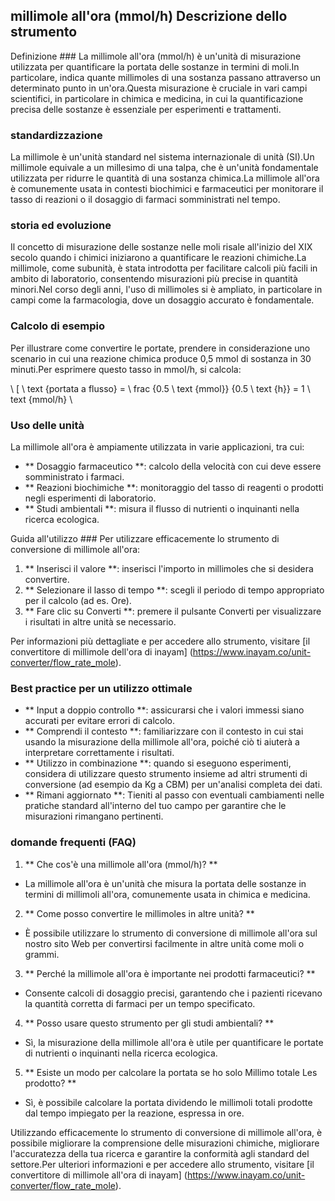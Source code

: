 ## millimole all'ora (mmol/h) Descrizione dello strumento

Definizione ###
La millimole all'ora (mmol/h) è un'unità di misurazione utilizzata per quantificare la portata delle sostanze in termini di moli.In particolare, indica quante millimoles di una sostanza passano attraverso un determinato punto in un'ora.Questa misurazione è cruciale in vari campi scientifici, in particolare in chimica e medicina, in cui la quantificazione precisa delle sostanze è essenziale per esperimenti e trattamenti.

### standardizzazione
La millimole è un'unità standard nel sistema internazionale di unità (SI).Un millimole equivale a un millesimo di una talpa, che è un'unità fondamentale utilizzata per ridurre le quantità di una sostanza chimica.La millimole all'ora è comunemente usata in contesti biochimici e farmaceutici per monitorare il tasso di reazioni o il dosaggio di farmaci somministrati nel tempo.

### storia ed evoluzione
Il concetto di misurazione delle sostanze nelle moli risale all'inizio del XIX secolo quando i chimici iniziarono a quantificare le reazioni chimiche.La millimole, come subunità, è stata introdotta per facilitare calcoli più facili in ambito di laboratorio, consentendo misurazioni più precise in quantità minori.Nel corso degli anni, l'uso di millimoles si è ampliato, in particolare in campi come la farmacologia, dove un dosaggio accurato è fondamentale.

### Calcolo di esempio
Per illustrare come convertire le portate, prendere in considerazione uno scenario in cui una reazione chimica produce 0,5 mmol di sostanza in 30 minuti.Per esprimere questo tasso in mmol/h, si calcola:

\ [
\ text {portata a flusso} = \ frac {0.5 \ text {mmol}} {0.5 \ text {h}} = 1 \ text {mmol/h}
\

### Uso delle unità
La millimole all'ora è ampiamente utilizzata in varie applicazioni, tra cui:
- ** Dosaggio farmaceutico **: calcolo della velocità con cui deve essere somministrato i farmaci.
- ** Reazioni biochimiche **: monitoraggio del tasso di reagenti o prodotti negli esperimenti di laboratorio.
- ** Studi ambientali **: misura il flusso di nutrienti o inquinanti nella ricerca ecologica.

Guida all'utilizzo ###
Per utilizzare efficacemente lo strumento di conversione di millimole all'ora:
1. ** Inserisci il valore **: inserisci l'importo in millimoles che si desidera convertire.
2. ** Selezionare il lasso di tempo **: scegli il periodo di tempo appropriato per il calcolo (ad es. Ore).
3. ** Fare clic su Converti **: premere il pulsante Converti per visualizzare i risultati in altre unità se necessario.

Per informazioni più dettagliate e per accedere allo strumento, visitare [il convertitore di millimole dell'ora di inayam] (https://www.inayam.co/unit-converter/flow_rate_mole).

### Best practice per un utilizzo ottimale
- ** Input a doppio controllo **: assicurarsi che i valori immessi siano accurati per evitare errori di calcolo.
- ** Comprendi il contesto **: familiarizzare con il contesto in cui stai usando la misurazione della millimole all'ora, poiché ciò ti aiuterà a interpretare correttamente i risultati.
- ** Utilizzo in combinazione **: quando si eseguono esperimenti, considera di utilizzare questo strumento insieme ad altri strumenti di conversione (ad esempio da Kg a CBM) per un'analisi completa dei dati.
- ** Rimani aggiornato **: Tieniti al passo con eventuali cambiamenti nelle pratiche standard all'interno del tuo campo per garantire che le misurazioni rimangano pertinenti.

### domande frequenti (FAQ)

1. ** Che cos'è una millimole all'ora (mmol/h)? **
- La millimole all'ora è un'unità che misura la portata delle sostanze in termini di millimoli all'ora, comunemente usata in chimica e medicina.

2. ** Come posso convertire le millimoles in altre unità? **
- È possibile utilizzare lo strumento di conversione di millimole all'ora sul nostro sito Web per convertirsi facilmente in altre unità come moli o grammi.

3. ** Perché la millimole all'ora è importante nei prodotti farmaceutici? **
- Consente calcoli di dosaggio precisi, garantendo che i pazienti ricevano la quantità corretta di farmaci per un tempo specificato.

4. ** Posso usare questo strumento per gli studi ambientali? **
- Sì, la misurazione della millimole all'ora è utile per quantificare le portate di nutrienti o inquinanti nella ricerca ecologica.

5. ** Esiste un modo per calcolare la portata se ho solo Millimo totale Les prodotto? **
- Sì, è possibile calcolare la portata dividendo le millimoli totali prodotte dal tempo impiegato per la reazione, espressa in ore.

Utilizzando efficacemente lo strumento di conversione di millimole all'ora, è possibile migliorare la comprensione delle misurazioni chimiche, migliorare l'accuratezza della tua ricerca e garantire la conformità agli standard del settore.Per ulteriori informazioni e per accedere allo strumento, visitare [il convertitore di millimole all'ora di inayam] (https://www.inayam.co/unit-converter/flow_rate_mole).